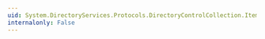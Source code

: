 ```yaml
---
uid: System.DirectoryServices.Protocols.DirectoryControlCollection.Item(System.Int32)
internalonly: False
---
```

